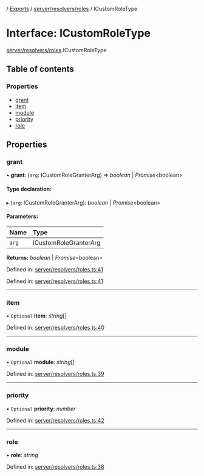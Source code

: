 [](../README.md) / [Exports](../modules.md) / [server/resolvers/roles](../modules/server_resolvers_roles.md) / ICustomRoleType

# Interface: ICustomRoleType

[server/resolvers/roles](../modules/server_resolvers_roles.md).ICustomRoleType

## Table of contents

### Properties

- [grant](server_resolvers_roles.icustomroletype.md#grant)
- [item](server_resolvers_roles.icustomroletype.md#item)
- [module](server_resolvers_roles.icustomroletype.md#module)
- [priority](server_resolvers_roles.icustomroletype.md#priority)
- [role](server_resolvers_roles.icustomroletype.md#role)

## Properties

### grant

• **grant**: (`arg`: ICustomRoleGranterArg) => *boolean* \| *Promise*<boolean\>

#### Type declaration:

▸ (`arg`: ICustomRoleGranterArg): *boolean* \| *Promise*<boolean\>

#### Parameters:

Name | Type |
:------ | :------ |
`arg` | ICustomRoleGranterArg |

**Returns:** *boolean* \| *Promise*<boolean\>

Defined in: [server/resolvers/roles.ts:41](https://github.com/onzag/itemize/blob/0e9b128c/server/resolvers/roles.ts#L41)

Defined in: [server/resolvers/roles.ts:41](https://github.com/onzag/itemize/blob/0e9b128c/server/resolvers/roles.ts#L41)

___

### item

• `Optional` **item**: *string*[]

Defined in: [server/resolvers/roles.ts:40](https://github.com/onzag/itemize/blob/0e9b128c/server/resolvers/roles.ts#L40)

___

### module

• `Optional` **module**: *string*[]

Defined in: [server/resolvers/roles.ts:39](https://github.com/onzag/itemize/blob/0e9b128c/server/resolvers/roles.ts#L39)

___

### priority

• `Optional` **priority**: *number*

Defined in: [server/resolvers/roles.ts:42](https://github.com/onzag/itemize/blob/0e9b128c/server/resolvers/roles.ts#L42)

___

### role

• **role**: *string*

Defined in: [server/resolvers/roles.ts:38](https://github.com/onzag/itemize/blob/0e9b128c/server/resolvers/roles.ts#L38)
